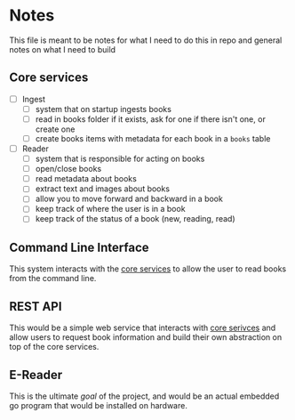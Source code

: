 # Notes 

This file is meant to be notes for what I need to do this in repo and general notes on what I need to build 

## Core services

- [ ] Ingest
  - [ ] system that on startup ingests books 
  - [ ] read in books folder if it exists, ask for one if there isn't one, or create one 
  - [ ] create books items with metadata for each book in a `books` table
- [ ] Reader
  - [ ] system that is responsible for acting on books 
  - [ ] open/close books 
  - [ ] read metadata about books 
  - [ ] extract text and images about books 
  - [ ] allow you to move forward and backward in a book
  - [ ] keep track of where the user is in a book
  - [ ] keep track of the status of a book (new, reading, read)

## Command Line Interface

This system interacts with the [core services](#core-services) to allow the user to read books from the command line. 

## REST API

This would be a simple web service that interacts with [core serivces](#core-services) and allow users to request book information and build their own abstraction on top of the core services.

## E-Reader 

This is the ultimate *goal* of the project, and would be an actual embedded go program that would be installed on hardware.